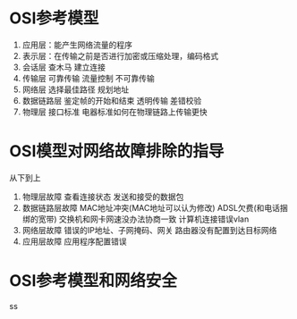 # OSI参考模型
1. 应用层：能产生网络流量的程序
2. 表示层：在传输之前是否进行加密或压缩处理，编码格式
3. 会话层 查木马 建立连接
4. 传输层 可靠传输 流量控制 不可靠传输
5. 网络层 选择最佳路径 规划地址
6. 数据链路层 鉴定帧的开始和结束 透明传输 差错校验
7. 物理层 接口标准 电器标准如何在物理链路上传输更快

# OSI模型对网络故障排除的指导
从下到上 
1. 物理层故障 查看连接状态 发送和接受的数据包
2. 数据链路层故障 MAC地址冲突(MAC地址可以认为修改) ADSL欠费(和电话捆绑的宽带) 交换机和网卡网速没办法协商一致 计算机连接错误vlan
3. 网络层故障 错误的IP地址、子网掩码、网关 路由器没有配置到达目标网络
4. 应用层故障 应用程序配置错误

# OSI参考模型和网络安全
ss